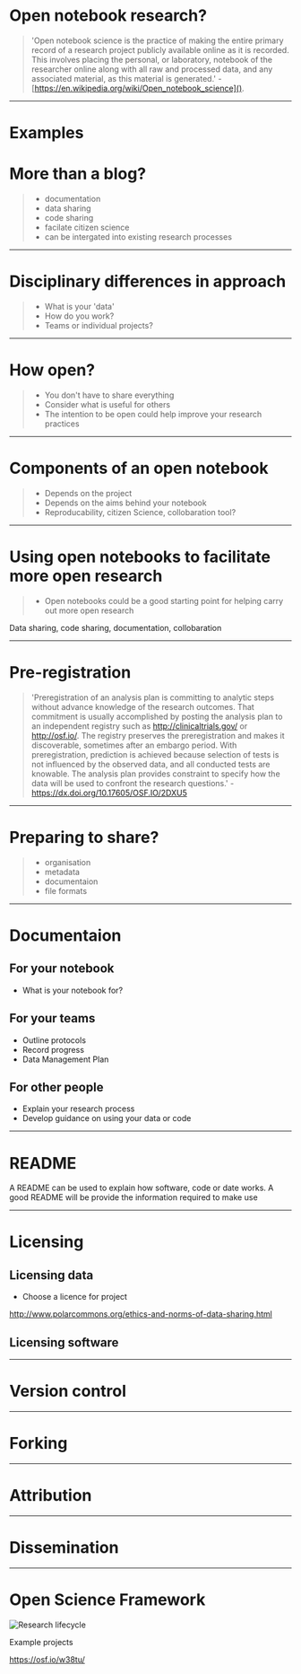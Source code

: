 
# Open notebook research?

> 'Open notebook science is the practice of making the entire primary record of a research project publicly available online as it is recorded. This involves placing the personal, or laboratory, notebook of the researcher online along with all raw and processed data, and any associated material, as this material is generated.' - [https://en.wikipedia.org/wiki/Open_notebook_science]().

---

# Examples 


# More than a blog?

> - documentation
> - data sharing
> - code sharing
> - facilate citizen science
> - can be intergated into existing research processes

---

# Disciplinary differences in approach

> - What is your 'data'
> - How do you work?
> - Teams or individual projects?

---

# How open?

> - You don't have to share everything
> - Consider what is useful for others
> - The intention to be open could help improve your research practices

---

# Components of an open notebook

> - Depends on the project
> - Depends on the aims behind your notebook
> - Reproducability, citizen Science, collobaration tool?

---

# Using open notebooks to facilitate more open research

> - Open notebooks could be a good starting point for helping carry out more open research

<!---todo---> 
Data sharing, code sharing, documentation, collobaration 


---

# Pre-registration

> 'Preregistration of an analysis plan is committing to analytic steps without advance knowledge of the research outcomes. That commitment is usually accomplished by posting the analysis plan to an independent registry such as http://clinicaltrials.gov/ or http://osf.io/. The registry preserves the preregistration and makes it discoverable, sometimes after an embargo period. With preregistration, prediction is achieved because selection of tests is not influenced by the observed data, and all conducted tests are knowable. The analysis plan provides constraint to specify how the data will be used to confront the research questions.' - https://dx.doi.org/10.17605/OSF.IO/2DXU5

---

# Preparing to share?

> - organisation
> - metadata
> - documentaion
> - file formats

---


# Documentaion

## For your notebook
- What is your notebook for?

## For your teams
- Outline protocols
- Record progress
- Data Management Plan

## For other people  
- Explain your research process
- Develop guidance on using your data or code

---

# README

A README can be used to explain how software, code or date works. A good README will be provide the information required to make use

---

# Licensing

## Licensing data
- Choose a licence for project

http://www.polarcommons.org/ethics-and-norms-of-data-sharing.html

## Licensing software

---

# Version control


---

# Forking


---

# Attribution


---

# Dissemination

---



# Open Science Framework

![Research lifecycle](/images/research_lifecycle_original.png)


Example projects

https://osf.io/w38tu/
